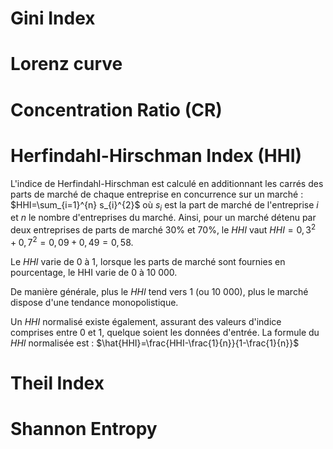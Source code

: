# Gini Index


# Lorenz curve

# Concentration Ratio (CR)

# Herfindahl-Hirschman Index (HHI)

L'indice de Herfindahl-Hirschman est calculé en additionnant les carrés des parts de marché de chaque entreprise en concurrence sur un marché : $HHI=\sum_{i=1}^{n} s_{i}^{2}$ où $s_{i}$ est la part de marché de l'entreprise $i$ et $n$ le nombre d'entreprises du marché. Ainsi, pour un marché détenu par deux entreprises de parts de marché 30% et 70%, le $HHI$ vaut $HHI=0,3^{2}+0,7^{2}=0,09+0,49=0,58$.

Le $HHI$ varie de 0 à 1, lorsque les parts de marché sont fournies en pourcentage, le HHI varie de 0 à 10 000.

De manière générale, plus le $HHI$ tend vers 1 (ou 10 000), plus le marché dispose d'une tendance monopolistique.

Un $HHI$ normalisé existe également, assurant des valeurs d'indice comprises entre 0 et 1, quelque soient les données d'entrée. La formule du $HHI$ normalisée est : $\hat{HHI}=\frac{HHI-\frac{1}{n}}{1-\frac{1}{n}}$


# Theil Index

# Shannon Entropy
